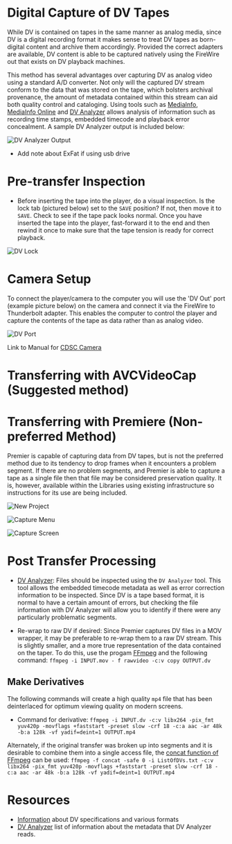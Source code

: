 # Digital Capture of DV Tapes

While DV is contained on tapes in the same manner as analog media, since DV is a digital recording format it makes sense to treat DV tapes as born-digital content and archive them accordingly. Provided the correct adapters are available, DV content is able to be captured natively using the FireWire out that exists on DV playback machines.

This method has several advantages over capturing DV as analog video using a standard A/D converter. Not only will the captured DV stream conform to the data that was stored on the tape, which bolsters archival provenance, the amount of metadata contained within this stream can aid both quality control and cataloging. Using tools such as [MediaInfo](https://mediaarea.net/en/MediaInfo), [MediaInfo Online](https://mediaarea.net/MediaInfoOnline) and [DV Analyzer](https://mediaarea.net/DVAnalyzer) allows analysis of information such as recording time stamps, embedded timecode and playback error concealment. A sample DV Analyzer output is included below:


![DV Analyzer Output](Resources/DV_Analyzer_Out.png)
* Add note about ExFat if using usb drive

# Pre-transfer Inspection
* Before inserting the tape into the player, do a visual inspection. Is the lock tab (pictured below) set to the `SAVE` position? If not, then move it to `SAVE`. Check to see if the tape pack looks normal. Once you have inserted the tape into the player, fast-forward it to the end and then rewind it once to make sure that the tape tension is ready for correct playback.

![DV Lock](Resources/DV.png)

# Camera Setup

To connect the player/camera to the computer you will use the 'DV Out' port (example picture below) on the camera and connect it via the FireWire to Thunderbolt adapter. This enables the computer to control the player and capture the contents of the tape as data rather than as analog video.


![DV Port](Resources/DV_Port.jpg)

Link to Manual for [CDSC Camera](https://www.sony.co.uk/electronics/support/res/manuals/3061/30615081M.pdf)

# Transferring with AVCVideoCap (Suggested method)

# Transferring with Premiere (Non-preferred Method)

Premier is capable of capturing data from DV tapes, but is not the preferred method due to its tendency to drop frames when it encounters a problem segment. If there are no problem segments, and Premier is able to capture a tape as a single file then that file may be considered preservation quality. It is, however, available within the Libraries using existing infrastructure so instructions for its use are being included.

![New Project](Resources/NewProject.png)

![Capture Menu](Resources/CaptureMenu.png)

![Capture Screen](Resources/CaptureScreen.png)

# Post Transfer Processing
* [DV Analyzer](https://mediaarea.net/DVAnalyzer):
Files should be inspected using the `DV Analyzer` tool. This tool allows the embedded timecode metadata as well as error correction information to be inspected. Since DV is a tape based format, it is normal to have a certain amount of errors, but checking the file information with DV Analyzer will allow you to identify if there were any particularly problematic segments.

* Re-wrap to raw DV if desired: Since Premier captures DV files in a MOV wrapper, it may be preferable to re-wrap them to a raw DV stream. This is slightly smaller, and a more true representation of the data contained on the taper. To do this, use the progam [FFmpeg](https://www.ffmpeg.org/) and the following command: `ffmpeg -i INPUT.mov - f rawvideo -c:v copy OUTPUT.dv`

## Make Derivatives
The following commands will create a high quality `mp4` file that has been deinterlaced for optimum viewing quality on modern screens.
* Command for derivative: `ffmpeg -i INPUT.dv -c:v libx264 -pix_fmt yuv420p -movflags +faststart -preset slow -crf 18 -c:a aac -ar 48k -b:a 128k -vf yadif=deint=1 OUTPUT.mp4`

Alternately, if the original transfer was broken up into segments and it is desirable to combine them into a single access file, the [concat function of FFmpeg](https://amiaopensource.github.io/ffmprovisr/#join_files) can be used:
`ffmpeg -f concat -safe 0 -i ListOfDVs.txt -c:v libx264 -pix_fmt yuv420p -movflags +faststart -preset slow -crf 18 -c:a aac -ar 48k -b:a 128k -vf yadif=deint=1 OUTPUT.mp4`

# Resources
* [Information](https://www.adamwilt.com/DV-tech.html) about DV specifications and various formats
* [DV Analyzer](https://mediaarea.net/DVAnalyzer/what-does-it-analyze) list of information about the metadata that DV Analyzer reads.
